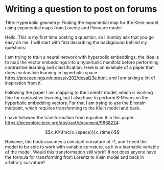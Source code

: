 # Writing a question to post on forums

Title: Hyperbolic geometry: Finding the exponential map for the Klein model using exponential maps from Lorentz and Poincare model

Hello. This is my first time posting a question, so I humbly ask that you go easy on me. I will start with first describing the background behind my questions:

I am trying to train a neural network with hyperbolic embeddings, the idea is to map the vector embeddings into a hyperbolic manifold before performing contrastive learning and classification. Here is an example of a paper that does contrastive learning in hyperbolic space https://proceedings.mlr.press/v202/desai23a.html, and I am taking a lot of inspiration from it.

Following the paper I am mapping to the Lorentz model, which is working fine for contrastive learning, but I also have to perform K-Means on the hyperbolic embedding vectors. For that I am trying to use the Einstein midpoint, which requires transforming to the Klein model and back.

I have followed the transformation from equation 9 in this paper https://ieeexplore.ieee.org/abstract/document/9658224:

$$x_K=\frac{x_{space}}{x_{time}}$$

However, the book assumes a constant curvature of -1, and I need the model to be able to work with variable curvature, as it is a learnable variable of the model. Would this transformation still work? If not does anyone have the formula for transforming from Lorentz to Klein model and back in arbitrary curvature?

